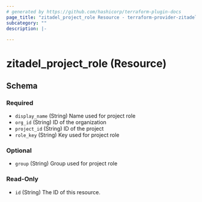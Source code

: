 ```yaml
---
# generated by https://github.com/hashicorp/terraform-plugin-docs
page_title: "zitadel_project_role Resource - terraform-provider-zitadel"
subcategory: ""
description: |-
  
---
```


# zitadel_project_role (Resource)





<!-- schema generated by tfplugindocs -->
## Schema

### Required

- `display_name` (String) Name used for project role
- `org_id` (String) ID of the organization
- `project_id` (String) ID of the project
- `role_key` (String) Key used for project role

### Optional

- `group` (String) Group used for project role

### Read-Only

- `id` (String) The ID of this resource.


